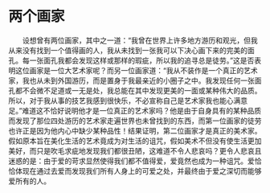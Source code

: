 # 两个画家
　　设想曾有两位画家，其中之一道：“我曾在世界上许多地方游历和观光，但我从来没有找到一个值得画的人，我从未找到一张我可以下决心画下来的完美的面孔。每一张面孔我都会发现这样或那样的瑕疵，所以我的追寻总是徒劳。”这是否表明这位画家是一位大艺术家呢？而另一位画家道：“我从不装作是一个真正的艺术家，我也从未到外国游历，而是置身于我最亲近的小圈子之中。我发现任何一张面孔都不会微不足道或一无是处，我总能在其中发现更美的一面或某种伟大的品质。所以，对于我从事的技艺我感到很快乐，不必宣称自己是艺术家我也能心满意足。”难道这不恰好说明他才是一位真正的艺术家吗？他是由于自身具有的某种品质而发现了那位四处游历的艺术家走遍世界也未曾找到的东西，而第一位画家的徒劳也许正是因为他内心中缺少某种品性！结果证明，第二位画家才是真正的美术家。假如原本旨在美化生活的艺术竟成为对生活的诅咒，假如美术不但没有使生活更加美好，而只是吹毛求疵地发现我们都很丑陋，这难道不令人悲哀吗？更令人悲哀且迷惑的是：由于爱的苛求显然使得我们都不值得爱，爱竟然也成为一种诅咒。爱恰恰体现在通过去爱而发现我们所有人身上的可爱之处，并最终由于爱之深切而能够爱所有的人。
  